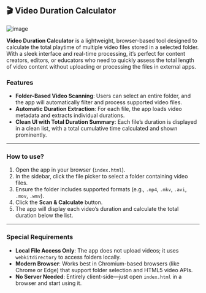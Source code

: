 ## 🎬 Video Duration Calculator
![image](https://github.com/user-attachments/assets/e85ebac2-e67c-4463-9631-f08fe36ba21f)

**Video Duration Calculator** is a lightweight, browser-based tool designed to calculate the total playtime of multiple video files stored in a selected folder. With a sleek interface and real-time processing, it’s perfect for content creators, editors, or educators who need to quickly assess the total length of video content without uploading or processing the files in external apps.

### Features

- **Folder-Based Video Scanning**: Users can select an entire folder, and the app will automatically filter and process supported video files.
- **Automatic Duration Extraction**: For each file, the app loads video metadata and extracts individual durations.
- **Clean UI with Total Duration Summary**: Each file’s duration is displayed in a clean list, with a total cumulative time calculated and shown prominently.

---

### How to use?

1. Open the app in your browser (`index.html`).
2. In the sidebar, click the file picker to select a folder containing video files.
3. Ensure the folder includes supported formats (e.g., `.mp4`, `.mkv`, `.avi`, `.mov`, `.wmv`).
4. Click the **Scan & Calculate** button.
5. The app will display each video’s duration and calculate the total duration below the list.

---

### Special Requirements

- **Local File Access Only**: The app does not upload videos; it uses `webkitdirectory` to access folders locally.
- **Modern Browser**: Works best in Chromium-based browsers (like Chrome or Edge) that support folder selection and HTML5 video APIs.
- **No Server Needed**: Entirely client-side—just open `index.html` in a browser and start using it.
